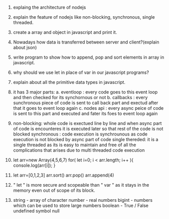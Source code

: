 1. explaing the architecture of nodejs
2. explain the feature of nodejs like non-blocking, synchronous, single threaded.
3. create a array and object in javascript and print it.
4. Nowadays how data is transferred between server and client?(explain about json)
5. write program to show how to append, pop and sort elements in array in javascript.
6. why should we use let in place of var in our javascript programs?
7. explain about all the primitive data types in javascript.

1. it has 3 major parts:
    a. eventloop : every code goes to this event loop and then checked for its synchornous or not
    b. callbacks : every sunchronous piece of code is sent to call back part and exectud after that it goes to event loop again
    c. nodes api : every async peice of code is sent to this part and executed and fater its foes to event loop again

2. non-blocking: whole code is exectued line by line and when async part of code is encounteres it is executed later so that rest of the code is not blocked
   synchronous : code execution is synchrounous as code execution is not blocked by async part of code 
   single thereded: it is a single threaded as its is easy to maintain and free of all the complications that arises due to multi threaded code execution

3. let arr=new Array(4,5,6,7)
    for( let i=0; i < arr.length; i++ ){
        console.log(arr[i]);
    }

5. let arr=[0,1,2,3]
    arr.sort()
    arr.pop()
    arr.append(4)

6. " let " is more secure and scopeable than " var " as it stays in the memory even out of scope of its block.

7.  string - array of character
    number - real numbers
    bigint - numbers which can be used to store large numbers
    boolean - True / False
    undefined 
    symbol
    null
